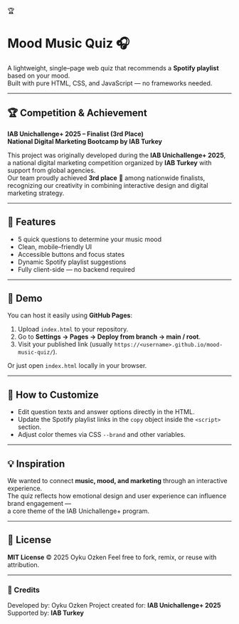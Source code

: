 🏆
# Mood Music Quiz 🎧

A lightweight, single–page web quiz that recommends a **Spotify playlist** based on your mood.  
Built with pure HTML, CSS, and JavaScript — no frameworks needed.

---

## 🏆 Competition & Achievement

**IAB Unichallenge+ 2025 – Finalist (3rd Place)**  
**National Digital Marketing Bootcamp by IAB Turkey**

This project was originally developed during the **IAB Unichallenge+ 2025**,  
a national digital marketing competition organized by **IAB Turkey** with support from global agencies.  
Our team proudly achieved **3rd place** 🥉 among nationwide finalists,  
recognizing our creativity in combining interactive design and digital marketing strategy.

---

## 🎯 Features
- 5 quick questions to determine your music mood  
- Clean, mobile–friendly UI  
- Accessible buttons and focus states  
- Dynamic Spotify playlist suggestions  
- Fully client-side — no backend required

---

## 🚀 Demo
You can host it easily using **GitHub Pages**:  
1. Upload `index.html` to your repository.  
2. Go to **Settings → Pages → Deploy from branch → main / root**.  
3. Visit your published link (usually `https://<username>.github.io/mood-music-quiz/`).

Or just open `index.html` locally in your browser.

---

## 🧭 How to Customize
- Edit question texts and answer options directly in the HTML.  
- Update the Spotify playlist links in the `copy` object inside the `<script>` section.  
- Adjust color themes via CSS `--brand` and other variables.

---

## 💡 Inspiration
We wanted to connect **music, mood, and marketing** through an interactive experience.  
The quiz reflects how emotional design and user experience can influence brand engagement —  
a core theme of the IAB Unichallenge+ program.

---

## 🧾 License
**MIT License** © 2025 Oyku Ozken
Feel free to fork, remix, or reuse with attribution.

---

### 👥 Credits
Developed by: Oyku Ozken 
Project created for: **IAB Unichallenge+ 2025**  
Supported by: **IAB Turkey**
